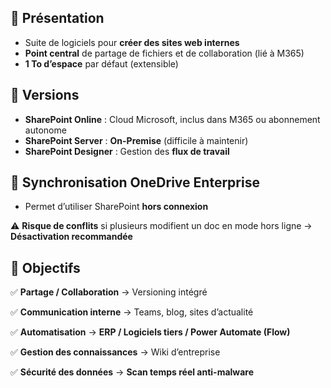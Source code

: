 ## 🔹 **Présentation**

- Suite de logiciels pour **créer des sites web internes**
- **Point central** de partage de fichiers et de collaboration (lié à M365)
- **1 To d’espace** par défaut (extensible)


## 🔹 **Versions**

- **SharePoint Online** : Cloud Microsoft, inclus dans M365 ou abonnement autonome
- **SharePoint Server** : **On-Premise** (difficile à maintenir)
- **SharePoint Designer** : Gestion des **flux de travail**


## 🔹 **Synchronisation OneDrive Enterprise**

- Permet d’utiliser SharePoint **hors connexion**

⚠️ **Risque de conflits** si plusieurs modifient un doc en mode hors ligne → **Désactivation recommandée**


## 🔹 **Objectifs**

✅ **Partage / Collaboration** → Versioning intégré

✅ **Communication interne** → Teams, blog, sites d’actualité

✅ **Automatisation** → **ERP / Logiciels tiers / Power Automate (Flow)**

✅ **Gestion des connaissances** → Wiki d’entreprise

✅ **Sécurité des données** → **Scan temps réel anti-malware**


